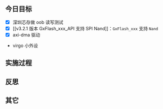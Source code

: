 
## 今日目标 
- [x]  深圳芯存做 oob 读写测试 
- [x] [[v3.2.1 版本 GxFlash_xxx_API 支持 SPI Nand]]：`GxFlash_xxx` 支持 `Nand` 
- [x] axi-dma 驱动
- virgo 小外设 


## 实施过程




## 反思



## 其它 